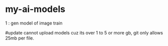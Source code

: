 # my-ai-models
1 : gen model of image train

#update
cannot upload models cuz its over 1 to 5 or more gb, git only allows 25mb per file.
